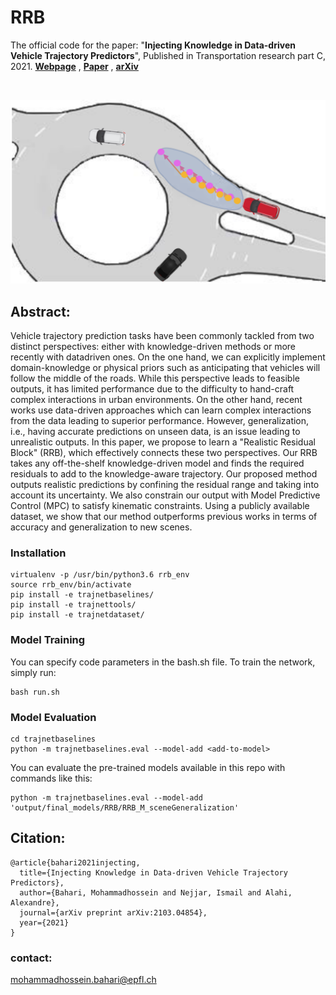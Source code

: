 # RRB
The official code for the paper: "**Injecting Knowledge in Data-driven Vehicle Trajectory Predictors**", Published in Transportation research part C, 2021. 
[**Webpage**](https://mohammadhossein-bahari.github.io/RRB/) , [**Paper**](https://www.sciencedirect.com/science/article/pii/S0968090X21000425) , [**arXiv**](https://arxiv.org/pdf/2103.04854.pdf)

&nbsp;

<img src="pull.PNG" alt="drawing" width="600"/>




## Abstract:
Vehicle trajectory prediction tasks have been commonly tackled from two distinct
perspectives: either with knowledge-driven methods or more recently with datadriven ones. On the one hand, we can explicitly implement domain-knowledge
or physical priors such as anticipating that vehicles will follow the middle of the
roads. While this perspective leads to feasible outputs, it has limited performance
due to the difficulty to hand-craft complex interactions in urban environments.
On the other hand, recent works use data-driven approaches which can learn
complex interactions from the data leading to superior performance. However,
generalization, i.e., having accurate predictions on unseen data, is an issue leading
to unrealistic outputs. In this paper, we propose to learn a "Realistic Residual
Block" (RRB), which effectively connects these two perspectives. Our RRB
takes any off-the-shelf knowledge-driven model and finds the required residuals
to add to the knowledge-aware trajectory. Our proposed method outputs realistic
predictions by confining the residual range and taking into account its uncertainty.
We also constrain our output with Model Predictive Control (MPC) to satisfy
kinematic constraints. Using a publicly available dataset, we show that our method
outperforms previous works in terms of accuracy and generalization to new scenes.


### Installation ###
```
virtualenv -p /usr/bin/python3.6 rrb_env
source rrb_env/bin/activate
pip install -e trajnetbaselines/
pip install -e trajnettools/
pip install -e trajnetdataset/
```

### Model Training ###
You can specify code parameters in the bash.sh file. To train the network, simply run:
```
bash run.sh
```
### Model Evaluation ###
```
cd trajnetbaselines
python -m trajnetbaselines.eval --model-add <add-to-model>
```
You can evaluate the pre-trained models available in this repo with commands like this: 
```
python -m trajnetbaselines.eval --model-add 'output/final_models/RRB/RRB_M_sceneGeneralization'
```

## Citation: 
```
@article{bahari2021injecting,
  title={Injecting Knowledge in Data-driven Vehicle Trajectory Predictors},
  author={Bahari, Mohammadhossein and Nejjar, Ismail and Alahi, Alexandre},
  journal={arXiv preprint arXiv:2103.04854},
  year={2021}
}
```
### contact:
mohammadhossein.bahari@epfl.ch
